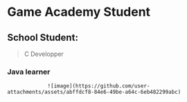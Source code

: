 # Game Academy Student

## School Student:
>C Developper

### Java learner 
                 ![image](https://github.com/user-attachments/assets/abffdcf8-84e6-49be-a64c-6eb482299abc)
